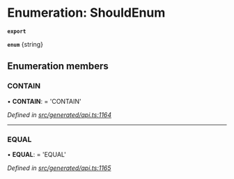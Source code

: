 # Enumeration: ShouldEnum

**`export`** 

**`enum`** {string}

## Enumeration members

###  CONTAIN

• **CONTAIN**: =  <any>'CONTAIN'

*Defined in [src/generated/api.ts:1164](https://github.com/mailslurp/mailslurp-client/blob/2f39d3c/src/generated/api.ts#L1164)*

___

###  EQUAL

• **EQUAL**: =  <any>'EQUAL'

*Defined in [src/generated/api.ts:1165](https://github.com/mailslurp/mailslurp-client/blob/2f39d3c/src/generated/api.ts#L1165)*
